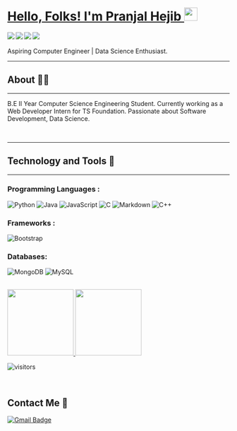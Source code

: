 # <a href="https://www.linkedin.com/in/pranjalhejib/"> Hello, Folks! I'm Pranjal Hejib </a><img src="https://raw.githubusercontent.com/MartinHeinz/MartinHeinz/master/wave.gif" width="30px">


<a href="https://www.linkedin.com/in/pranjalhejib/">
<img align="left" src="https://img.icons8.com/color/30/000000/linkedin.png"/>
</a>

<a href="https://github.com/pranjalhejib">
<img align="left" src="https://img.icons8.com/material-outlined/30/FFFFFF/github.png"/>
</a>

<a href="https://www.instagram.com/pranjalhejib/">
<img align="left" src="https://img.icons8.com/fluency/30/000000/instagram-new.png"/>
</a>

<a href="https://twitter.com/HejibPranjal">
<img align="left" src="https://img.icons8.com/color/30/000000/twitter--v1.png"/>
</a>

<br>
<br>
Aspiring Computer Engineer | Data Science Enthusiast.

---
## About :man_technologist:
---
B.E II Year Computer Science Engineering Student. Currently working as a Web Developer Intern for TS Foundation. Passionate about Software Development, Data Science.

<br>

---
## Technology and Tools 🔧
---

### Programming Languages :
<p>
<img alt="Python" src="https://img.shields.io/badge/python%20-%2314354C.svg?&style=for-the-badge&logo=python&logoColor=white"/>
<img alt="Java" src="https://img.shields.io/badge/java-%23ED8B00.svg?&style=for-the-badge&logo=java&logoColor=white"/>
<img alt="JavaScript" src="https://img.shields.io/badge/javascript%20-%23323330.svg?&style=for-the-badge&logo=javascript&logoColor=%23F7DF1E"/>
<img alt="C" src="https://img.shields.io/badge/C language%20-%23323330.svg?&style=for-the-badge&logo=C&logoColor=blue"/>
<img alt="Markdown" src="https://img.shields.io/badge/markdown-%23000000.svg?&style=for-the-badge&logo=markdown&logoColor=white"/>
<img alt="C++" src="https://img.shields.io/badge/c++%20-%2300599C.svg?&style=for-the-badge&logo=c%2B%2B&ogoColor=white"/></p>


### Frameworks :
<img alt="Bootstrap" src="https://img.shields.io/badge/bootstrap%20-%23563D7C.svg?&style=for-the-badge&logo=bootstrap&logoColor=white"/>


### Databases:
<p>
<img alt="MongoDB" src ="https://img.shields.io/badge/MongoDB-%234ea94b.svg?&style=for-the-badge&logo=mongodb&logoColor=white"/>
 <img alt="MySQL" src="https://img.shields.io/badge/mysql-%2300f.svg?&style=for-the-badge&logo=mysql&logoColor=white"/></p>
<br>

<!-- STATS -->
 <a href="https://github.com/pranjalhejib">
  <img height="150em" src="https://github-readme-stats.vercel.app/api?username=pranjalhejib&theme=buefy&show_icons=true" />
  <img height="150em" src="https://github-readme-stats.vercel.app/api/top-langs/?username=pranjalhejib&theme=buefy&layout=compact" />
</a>

![visitors](https://visitor-badge.laobi.icu/badge?page_id=pranjalhejib.pranjalhejib)

<br>



 ##  Contact Me :speech_balloon:
 
  [![Gmail Badge](https://img.shields.io/badge/-hejibpranjal@gmail.com-c14438?style=flat-square&logo=Gmail&logoColor=white&link=mailto:hejibpranjal@gmail.com)](mailto:)
